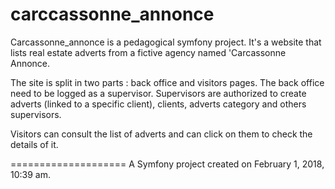 carccassonne_annonce
====================

Carcassonne_annonce is a pedagogical symfony project. It's a website that lists real estate adverts from a fictive agency named 'Carcassonne Annonce. 



The site is split in two parts : back office and visitors pages. The back office need to be logged as a supervisor. Supervisors are authorized to create adverts (linked to a specific client), clients, adverts category and others supervisors.

Visitors can consult the  list of adverts  and can click on them to check the details of it. 




====================
A Symfony project created on February 1, 2018, 10:39 am.
